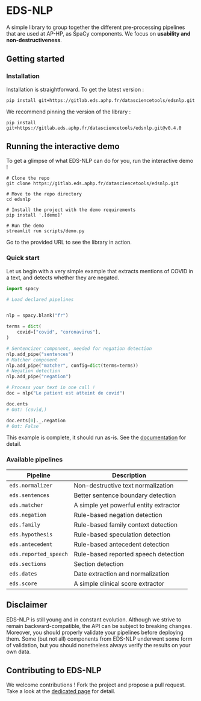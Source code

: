 # EDS-NLP

A simple library to group together the different pre-processing pipelines that are used at AP-HP, as SpaCy components. We focus on **usability and non-destructiveness**.

## Getting started

### Installation

Installation is straightforward. To get the latest version :

```
pip install git+https://gitlab.eds.aphp.fr/datasciencetools/edsnlp.git
```

We recommend pinning the version of the library :

```
pip install git+https://gitlab.eds.aphp.fr/datasciencetools/edsnlp.git@v0.4.0
```

## Running the interactive demo

To get a glimpse of what EDS-NLP can do for you, run the interactive demo !

```shell
# Clone the repo
git clone https://gitlab.eds.aphp.fr/datasciencetools/edsnlp.git

# Move to the repo directory
cd edsnlp

# Install the project with the demo requirements
pip install '.[demo]'

# Run the demo
streamlit run scripts/demo.py
```

Go to the provided URL to see the library in action.

### Quick start

Let us begin with a very simple example that extracts mentions of COVID in a text, and detects whether they are negated.

```python
import spacy

# Load declared pipelines


nlp = spacy.blank("fr")

terms = dict(
    covid=["covid", "coronavirus"],
)

# Sentencizer component, needed for negation detection
nlp.add_pipe("sentences")
# Matcher component
nlp.add_pipe("matcher", config=dict(terms=terms))
# Negation detection
nlp.add_pipe("negation")

# Process your text in one call !
doc = nlp("Le patient est atteint de covid")

doc.ents
# Out: (covid,)

doc.ents[0]._.negation
# Out: False
```

This example is complete, it should run as-is. See the [documentation](https://datasciencetools-pages.eds.aphp.fr/edsnlp/documentation) for detail.

### Available pipelines

| Pipeline              | Description                            |
| --------------------- | -------------------------------------- |
| `eds.normalizer`      | Non-destructive text normalization     |
| `eds.sentences`       | Better sentence boundary detection     |
| `eds.matcher`         | A simple yet powerful entity extractor |
| `eds.negation`        | Rule-based negation detection          |
| `eds.family`          | Rule-based family context detection    |
| `eds.hypothesis`      | Rule-based speculation detection       |
| `eds.antecedent`      | Rule-based antecedent detection        |
| `eds.reported_speech` | Rule-based reported speech detection   |
| `eds.sections`        | Section detection                      |
| `eds.dates`           | Date extraction and normalization      |
| `eds.score`           | A simple clinical score extractor      |

## Disclaimer

EDS-NLP is still young and in constant evolution. Although we strive to remain backward-compatible, the API can be subject to breaking changes. Moreover, you should properly validate your pipelines before deploying them. Some (but not all) components from EDS-NLP underwent some form of validation, but you should nonetheless always verify the results on your own data.

## Contributing to EDS-NLP

We welcome contributions ! Fork the project and propose a pull request. Take a look at the [dedicated page](https://datasciencetools-pages.eds.aphp.fr/edsnlp/documentation/additional/contributing.html) for detail.
